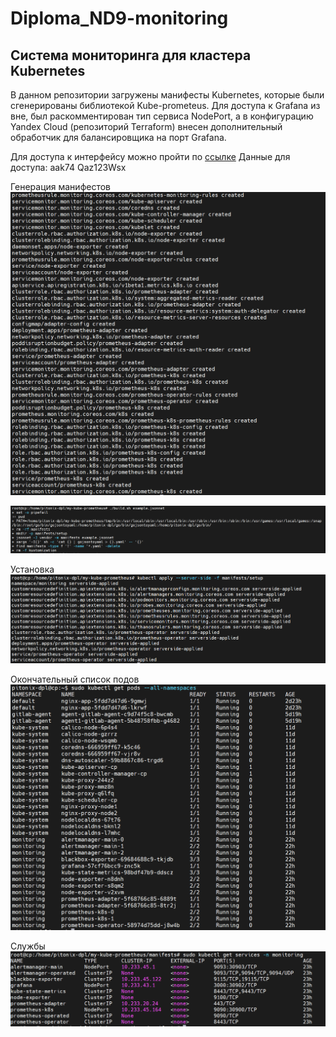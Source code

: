 # Diploma_ND9-monitoring

## Система мониторинга для кластера Kubernetes

В данном репозитории загружены манифесты Kubernetes, которые были сгенерированы библиотекой Kube-prometeus.
Для доступа к Grafana из вне, был раскомментирован тип сервиса NodePort, а в конфигурацию Yandex Cloud (репозиторий Terraform) внесен дополнительный обработчик для балансировщика на порт Grafana.

Для доступа к интерфейсу можно пройти по [ссылке](http://84.201.130.110:8080/login) 
Данные для доступа: aak74 Qaz123Wsx

Генерация манифестов
![created](img/created.PNG)


![manifests](img/kube-prometeus-manifests.PNG)


Установка
![Applyed](img/man-fest-apply.PNG)


Окончательный список подов
![pods](img/pods.PNG)

Службы
![services](img/services.PNG)